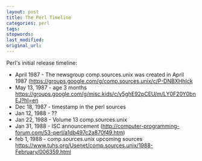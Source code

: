 ```yaml
---
layout: post
title: The Perl Timeline
categories: perl
tags:
stopwords:
last_modified:
original_url:
---
```


Perl's initial release timeline:

<!--more-->

* April 1987 - The newsgroup comp.sources.unix was created in April 1987 (https://groups.google.com/g/comp.sources.unix/c/P-DNBXHhIck
* May 13, 1987 - age 3 months https://groups.google.com/g/misc.kids/c/y5ghE92pCEU/m/LY0F20Y0bnEJ?hl=en
* Dec 18, 1987 - timestamp in the perl sources
* Jan 12, 1988 - ??
* Jan 22, 1988 - Volume 13 comp.sources.unix
* Jan 31, 1988 - ISC announcement (http://computer-programming-forum.com/53-perl/a1db497c2a870f49.htm)
* feb 1, 1988 - comp.sources.unix upcoming sources https://www.tuhs.org/Usenet/comp.sources.unix/1988-February/006359.html

